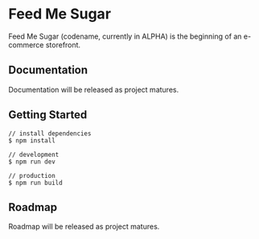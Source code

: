 # Feed Me Sugar
Feed Me Sugar (codename, currently in ALPHA) is the beginning of an e-commerce storefront.

## Documentation

Documentation will be released as project matures.


## Getting Started

```
// install dependencies
$ npm install

// development
$ npm run dev

// production
$ npm run build
```


## Roadmap

Roadmap will be released as project matures.
